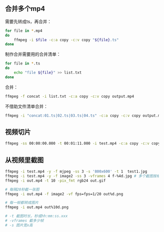 ## 合并多个mp4

需要先转成ts，再合并：

```bash
for file in *.mp4
do
    ffmpeg -i $file -c:a copy -c:v copy "${file}.ts"
done
```

制作合并需要用的合并清单：

```bash
for file in *.ts
do
    echo "file ${file}" >> list.txt
done
```

合并：

```bash
ffmpeg -f concat -i list.txt -c:a copy -c:v copy output.mp4
```

不借助文件清单合并：

```bash
ffmpeg -i "concat:01.ts|02.ts|03.ts|04.ts" -c:a copy -c:v copy output.mp4
```

## 视频切片

```bash
ffmpeg -ss 00:00:00.000 -t 00:01:11.000 -i test.mp4 -c:a copy -c:v copy cut1.mp4 
```

## 从视频里截图

```bash
ffmpeg -i test.mp4 -y -f mjpeg -ss 3 -s '800x600' -t 1  test1.jpg
ffmpeg -i test.mp4 -y -f image2 -ss 3 -vframes 4 f-%4d.jpg # 多个截图按格式命名
ffmpeg -i out.mp4 -t 10 -pix_fmt rgb24 out.gif

# 每隔20秒截一张图
ffmpeg -i out.mp4 -f image2 -vf fps=fps=1/20 out%d.png

# 每一帧都转成图片
ffmpeg -i out.mp4 out%10d.png

# -t 截图时长，秒或hh:mm:ss.xxx
# -vframes 截多少帧
# -s 图片宽x高
```

